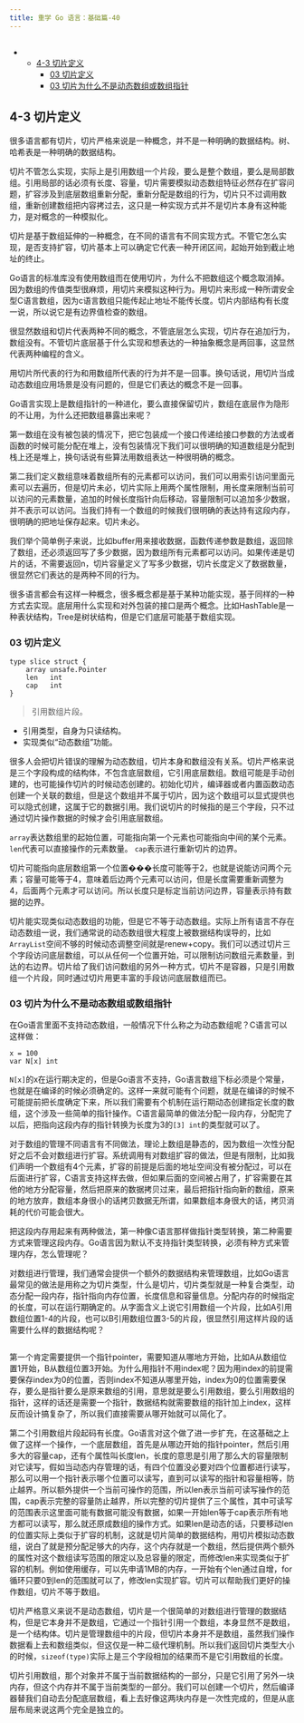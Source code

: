 ```yaml
---
title: 重学 Go 语言：基础篇-40
---
```

<article id="topicContainer" class="column_content"><h2 class="topic_title"></h2><div><p><div class="toc">
<ul>
<li><ul>
<li><a href="#43">4-3 切片定义</a><ul>
<li><a href="#03">03 切片定义</a></li>
<li><a href="#03-1">03 切片为什么不是动态数组或数组指针</a></li>
</ul>
</li>
</ul>
</li>
</ul>
</div>
</p>
<h2 id="43">4-3 切片定义</h2>
<p>很多语言都有切片，切片严格来说是一种概念，并不是一种明确的数据结构。树、哈希表是一种明确的数据结构。</p>
<p>切片不管怎么实现，实际上是引用数组一个片段，要么是整个数组，要么是局部数组。引用局部的话必须有长度、容量，切片需要模拟动态数组特征必然存在扩容问题，扩容涉及到底层数组重新分配，重新分配是数组的行为，切片只不过调用数组，重新创建数组把内容拷过去，这只是一种实现方式并不是切片本身有这种能力，是对概念的一种模拟化。</p>
<p>切片是基于数组延伸的一种概念，在不同的语言有不同实现方式。不管它怎么实现，是否支持扩容，切片基本上可以确定它代表一种开闭区间，起始开始到截止地址的终止。</p>
<p>Go语言的标准库没有使用数组而在使用切片，为什么不把数组这个概念取消掉。因为数组的传值类型很麻烦，用切片来模拟这种行为。用切片来形成一种所谓安全型C语言数组，因为c语言数组只能传起止地址不能传长度。切片内部结构有长度一说，所以说它是有边界值检查的数组。</p>
<p>很显然数组和切片代表两种不同的概念，不管底层怎么实现，切片存在追加行为，数组没有。不管切片底层基于什么实现和想表达的一种抽象概念是两回事，这显然代表两种编程的含义。</p>
<p>用切片所代表的行为和用数组所代表的行为并不是一回事。换句话说，用切片当成动态数组应用场景是没有问题的，但是它们表达的概念不是一回事。</p>
<p>Go语言实现上是数组指针的一种进化，要么直接保留切片，数组在底层作为隐形的不让用，为什么还把数组暴露出来呢？</p>
<p>第一数组在没有被包装的情况下，把它包装成一个接口传递给接口参数的方法或者函数的时候可能分配在堆上，没有包装情况下我们可以很明确的知道数组是分配到栈上还是堆上，换句话说有些算法用数组表达一种很明确的概念。</p>
<p>第二我们定义数组意味着数组所有的元素都可以访问，我们可以用索引访问里面元素可以去遍历，但是切片未必，切片实际上用两个属性限制，用长度来限制当前可以访问的元素数量，追加的时候长度指针向后移动，容量限制可以追加多少数据，并不表示可以访问。当我们持有一个数组的时候我们很明确的表达持有这段内存，很明确的把地址保存起来。切片未必。</p>
<p>我们举个简单例子来说，比如buffer用来接收数据，函数传递参数是数组，返回除了数组，还必须返回写了多少数据，因为数组所有元素都可以访问。如果传递是切片的话，不需要返回n，切片容量定义了写多少数据，切片长度定义了数据数量，很显然它们表达的是两种不同的行为。</p>
<p>很多语言都会有这样一种概念，很多概念都是基于某种功能实现，基于同样的一种方式去实现。底层用什么实现和对外包装的接口是两个概念。比如HashTable是一种表状结构，Tree是树状结构，但是它们底层可能基于数组实现。</p>
<h3 id="03">03 切片定义</h3>
<pre><code class="go language-go">type slice struct {
    array unsafe.Pointer
    len   int
    cap   int
}
</code></pre>
<blockquote>
  <p>引用数组片段。</p>
</blockquote>
<ul>
<li>引用类型，自身为只读结构。</li>
<li>实现类似“动态数组”功能。</li>
</ul>
<p>很多人会把切片错误的理解为动态数组，切片本身和数组没有关系。切片严格来说是三个字段构成的结构体，不包含底层数组，它引用底层数组。数组可能是手动创建的，也可能操作切片的时候动态创建的。初始化切片，编译器或者内置函数动态创建一个关联的数组，但是这个数组并不属于切片，因为这个数组可以显式提供也可以隐式创建，这属于它的数据引用。我们说切片的时候指的是三个字段，只不过通过切片操作数据的时候才会引用底层数组。</p>
<p><code>array</code>表达数组里的起始位置，可能指向第一个元素也可能指向中间的某个元素。
<code>len</code>代表可以直接操作的元素数量。
<code>cap</code>表示进行重新切片的边界。</p>
<p>切片可能指向底层数组第一个位置���长度可能等于2，也就是说能访问两个元素；容量可能等于4，意味着后边两个元素可以访问，但是长度需要重新调整为4，后面两个元素才可以访问。所以长度只是标定当前访问边界，容量表示持有数据的边界。</p>
<p>切片能实现类似动态数组的功能，但是它不等于动态数组。实际上所有语言不存在动态数组一说，我们通常说的动态数组很大程度上被数据结构误导的，比如<code>ArrayList</code>空间不够的时候动态调整空间就是renew+copy。我们可以透过切片三个字段访问底层数组，可以从任何一个位置开始，可以限制访问数组元素数量，到达的右边界。切片给了我们访问数组的另外一种方式，切片不是容器，只是引用数组一个片段，同时通过切片用更丰富的手段访问底层数组而已。</p>
<h3 id="03-1">03 切片为什么不是动态数组或数组指针</h3>
<p>在Go语言里面不支持动态数组，一般情况下什么称之为动态数组呢？C语言可以这样做：</p>
<pre><code class="c language-c">x = 100
var N[x] int
</code></pre>
<p><code>N[x]</code>的x在运行期决定的，但是Go语言不支持，Go语言数组下标必须是个常量，也就是在编译的时候必须确定的。这样一来就可能有个问题，就是在编译的时候不可能提前把长度确定下来，所以我们需要有个机制在运行期动态创建指定长度的数组，这个涉及一些简单的指针操作。C语言最简单的做法分配一段内存，分配完了以后，把指向这段内存的指针转换为长度为3的<code>[3] int</code>的类型就可以了。</p>
<p>对于数组的管理不同语言有不同做法，理论上数组是静态的，因为数组一次性分配好之后不会对数组进行扩容。系统调用有对数组扩容的做法，但是有限制，比如我们声明一个数组有4个元素，扩容的前提是后面的地址空间没有被分配过，可以在后面进行扩容，C语言支持这样去做，但如果后面的空间被占用了，扩容需要在其他的地方分配容量，然后把原来的数据拷贝过来，最后把指针指向新的数组，原来的地方放弃，数组本身很小的话拷贝数据无所谓，如果数组本身很大的话，拷贝消耗的代价可能会很大。</p>
<p>把这段内存用起来有两种做法，第一种像C语言那样做指针类型转换，第二种需要方式来管理这段内存。Go语言因为默认不支持指针类型转换，必须有种方式来管理内存，怎么管理呢？</p>
<p>对数组进行管理，我们通常会提供一个额外的数据结构来管理数组，比如Go语言最常见的做法是用称之为切片类型，什么是切片，切片类型就是一种复合类型，动态分配一段内存，指针指向内存位置，长度信息和容量信息。分配内存的时候指定的长度，可以在运行期确定的。从字面含义上说它引用数组一个片段，比如A引用数组位置1-4的片段，也可以B引用数组位置3-5的片段，很显然引用这样片段的话需要什么样的数据结构呢？</p>
<p><img src="images/array_slice.png" alt="" /></p>
<p>第一个肯定需要提供一个指针pointer，需要知道从哪地方开始，比如A从数组位置1开始，B从数组位置3开始。为什么用指针不用index呢？因为用index的前提需要保存index为0的位置，否则index不知道从哪里开始，index为0的位置需要保存，要么是指针要么是原来数组的引用，意思就是要么引用数组，要么引用数组的指针，这样的话还是需要一个指针，数据结构就需要数组的指针加上index，这样反而设计搞复杂了，所以我们直接需要从哪开始就可以简化了。</p>
<p>第二个引用数组片段起码有长度。Go语言对这个做了进一步扩充，在这基础之上做了这样一个操作，一个底层数组，首先是从哪边开始的指针pointer，然后引用多大的容量cap，还有个属性叫长度len，长度的意思是引用了那么大的容量限制对它读写，假如当动态内存管理的话，有四个位置没必要对四个位置都进行读写，那么可以用一个指针表示哪个位置可以读写，直到可以读写的指针和容量相等，防止越界。所以额外提供一个当前可操作的范围，所以len表示当前可读写操作的范围，cap表示完整的容量防止越界，所以完整的切片提供了三个属性，其中可读写的范围表示这里面可能有数据可能没有数据，如果一开始len等于cap表示所有地方都可以读写，那么就还原成数组的操作方式。如果len是动态的话，只要移动len的位置实际上类似于扩容的机制，这就是切片简单的数据结构，用切片模拟动态数组，说白了就是预分配足够大的内存，这个内存就是一个数组，然后提供两个额外的属性对这个数组读写范围的限定以及总容量的限定，而修改len来实现类似于扩容的机制。例如使用缓存，可以先申请1MB的内存，一开始有个len通过自增，for循环只要0到len的范围就可以了，修改len实现扩容。切片可以帮助我们更好的操作数组，切片不等于数组。</p>
<p>切片严格意义来说不是动态数组，切片是一个很简单的对数组进行管理的数据结构，但是它本身并不是数组，它通过一个指针引用一个数组，本身显然不是数组，是一个结构体。切片是管理数组中的片段，但切片本身并不是数组，虽然我们操作数据看上去和数组类似，但这仅是一种二级代理机制。所以我们返回切片类型大小的时候，<code>sizeof(type)</code>实际上是三个字段相加的结果而不是它引用数组的长度。</p>
<p>切片引用数组，那个对象并不属于当前数据结构的一部分，只是它引用了另外一块内存，但这个内存并不属于当前类型的一部分。我们可以创建一个切片，然后编译器替我们自动去分配底层数组，看上去好像这两块内存是一次性完成的，但是从底层布局来说这两个完全是独立的。</p></div></article>